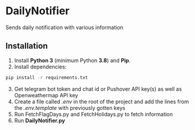 # DailyNotifier

Sends daily notification with various information

## Installation
1. Install **Python 3** (minimum Python **3.8**) and **Pip**.
2. Install dependencies:
```sh
pip install -r requirements.txt
```
3. Get telegram bot token and chat id or Pushover API key(s) as well as Openweathermap API key
4. Create a file called *.env* in the root of the project and add the lines from the *.env.template* with previously gotten keys
5. Run FetchFlagDays.py and FetchHolidays.py to fetch information
6. Run **DailyNotifier.py**